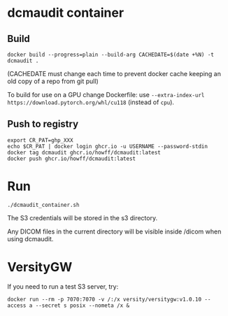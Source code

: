 # dcmaudit container

## Build

```
docker build --progress=plain --build-arg CACHEDATE=$(date +%N) -t dcmaudit .
```

(CACHEDATE must change each time to prevent docker cache keeping an old copy of a repo from git pull)

To build for use on a GPU change Dockerfile:
use `--extra-index-url https://download.pytorch.org/whl/cu118` (instead of `cpu`).

## Push to registry

```
export CR_PAT=ghp_XXX
echo $CR_PAT | docker login ghcr.io -u USERNAME --password-stdin
docker tag dcmaudit ghcr.io/howff/dcmaudit:latest
docker push ghcr.io/howff/dcmaudit:latest
```

# Run

```
./dcmaudit_container.sh
```

The S3 credentials will be stored in the s3 directory.

Any DICOM files in the current directory will be visible inside /dicom when using dcmaudit.


# VersityGW

If you need to run a test S3 server, try:
```
docker run --rm -p 7070:7070 -v /:/x versity/versitygw:v1.0.10 --access a --secret s posix --nometa /x &
```
